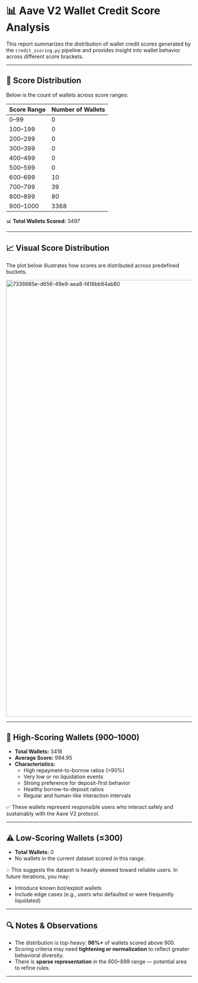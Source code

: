 # 📊 Aave V2 Wallet Credit Score Analysis

This report summarizes the distribution of wallet credit scores generated by the `credit_scoring.py` pipeline and provides insight into wallet behavior across different score brackets.

---

## 🧮 Score Distribution

Below is the count of wallets across score ranges:

| Score Range | Number of Wallets |
|-------------|-------------------|
| 0–99        | 0                 |
| 100–199     | 0                 |
| 200–299     | 0                 |
| 300–399     | 0                 |
| 400–499     | 0                 |
| 500–599     | 0                 |
| 600–699     | 10                |
| 700–799     | 39                |
| 800–899     | 80                |
| 900–1000    | 3368              |

📊 **Total Wallets Scored:** 3497

---

## 📈 Visual Score Distribution

The plot below illustrates how scores are distributed across predefined buckets.

<img width="2379" height="1180" alt="7336685e-d656-49e9-aea8-f416bb84ab80" src="https://github.com/user-attachments/assets/7a1a0fa2-ff49-4866-ba46-9fef2bb2dbef" />


---

## 🧠 High-Scoring Wallets (900–1000)

- **Total Wallets:** 3418
- **Average Score:** 994.95
- **Characteristics:**
  - High repayment-to-borrow ratios (>90%)
  - Very low or no liquidation events
  - Strong preference for deposit-first behavior
  - Healthy borrow-to-deposit ratios
  - Regular and human-like interaction intervals

✅ These wallets represent responsible users who interact safely and sustainably with the Aave V2 protocol.

---

## ⚠️ Low-Scoring Wallets (≤300)

- **Total Wallets:** 0  
- No wallets in the current dataset scored in this range.

💡 This suggests the dataset is heavily skewed toward reliable users. In future iterations, you may:
- Introduce known bot/exploit wallets
- Include edge cases (e.g., users who defaulted or were frequently liquidated)

---

## 🔍 Notes & Observations

- The distribution is top-heavy: **96%+** of wallets scored above 900.
- Scoring criteria may need **tightening or normalization** to reflect greater behavioral diversity.
- There is **sparse representation** in the 600–899 range — potential area to refine rules.

---

